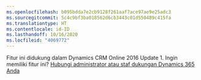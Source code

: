 ```yaml
---
ms.openlocfilehash: b095bdda7e2cb9128f261aaf7ace97ae9e25adc3
ms.sourcegitcommit: 5c4c9bf3ba018562d6cb3443c01d550489c415fa
ms.translationtype: HT
ms.contentlocale: id-ID
ms.lasthandoff: 10/16/2020
ms.locfileid: "4069772"
---
```

Fitur ini didukung dalam Dynamics CRM Online 2016 Update 1. Ingin memiliki fitur ini? [Hubungi administrator atau staf dukungan Dynamics 365 Anda](https://docs.microsoft.com/dynamics365/customerengagement/on-premises/basics/find-administrator-support)
